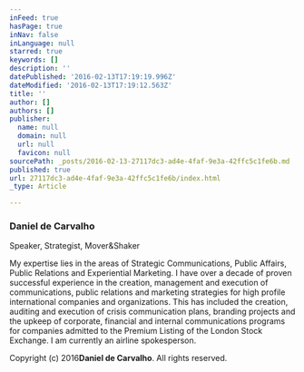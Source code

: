 ```yaml
---
inFeed: true
hasPage: true
inNav: false
inLanguage: null
starred: true
keywords: []
description: ''
datePublished: '2016-02-13T17:19:19.996Z'
dateModified: '2016-02-13T17:19:12.563Z'
title: ''
author: []
authors: []
publisher:
  name: null
  domain: null
  url: null
  favicon: null
sourcePath: _posts/2016-02-13-27117dc3-ad4e-4faf-9e3a-42ffc5c1fe6b.md
published: true
url: 27117dc3-ad4e-4faf-9e3a-42ffc5c1fe6b/index.html
_type: Article

---
```

### Daniel de Carvalho

Speaker, Strategist, Mover&Shaker

My expertise lies in the areas of Strategic Communications, Public Affairs, Public Relations and Experiential Marketing. I have over a decade of proven successful experience in the creation, management and execution of communications, public relations and marketing strategies for high profile international companies and organizations. This has included the creation, auditing and execution of crisis communication plans, branding projects and the upkeep of corporate, financial and internal communications programs for companies admitted to the Premium Listing of the London Stock Exchange. I am currently an airline spokesperson.

Copyright (c) 2016**Daniel de Carvalho**. All rights reserved.